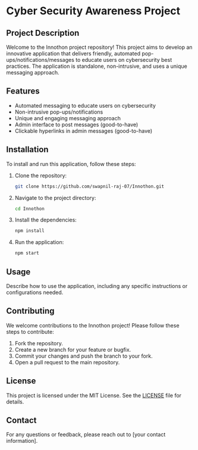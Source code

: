 # Cyber Security Awareness Project

## Project Description

Welcome to the Innothon project repository! This project aims to develop an innovative application that delivers friendly, automated pop-ups/notifications/messages to educate users on cybersecurity best practices. The application is standalone, non-intrusive, and uses a unique messaging approach. 

## Features

- Automated messaging to educate users on cybersecurity
- Non-intrusive pop-ups/notifications
- Unique and engaging messaging approach
- Admin interface to post messages (good-to-have)
- Clickable hyperlinks in admin messages (good-to-have)

## Installation

To install and run this application, follow these steps:

1. Clone the repository:
    ```bash
    git clone https://github.com/swapnil-raj-07/Innothon.git
    ```
2. Navigate to the project directory:
    ```bash
    cd Innothon
    ```
3. Install the dependencies:
    ```bash
    npm install
    ```
4. Run the application:
    ```bash
    npm start
    ```

## Usage

Describe how to use the application, including any specific instructions or configurations needed.

## Contributing

We welcome contributions to the Innothon project! Please follow these steps to contribute:

1. Fork the repository.
2. Create a new branch for your feature or bugfix.
3. Commit your changes and push the branch to your fork.
4. Open a pull request to the main repository.

## License

This project is licensed under the MIT License. See the [LICENSE](LICENSE) file for details.

## Contact

For any questions or feedback, please reach out to [your contact information].

